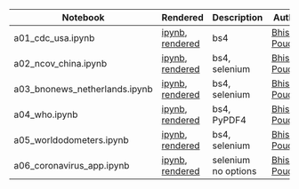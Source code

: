 
|  Notebook | Rendered   | Description  |  Author |
|---|---|---|---|
| a01_cdc_usa.ipynb  | [ipynb](https://github.com/bhishanpdl/Project_Coronavirus19/blob/master/notebooks_scrappers/a01_cdc_usa.ipynb), [rendered](https://nbviewer.jupyter.org/github/bhishanpdl/Project_Coronavirus19/blob/master/notebooks_scrappers/a01_cdc_usa.ipynb)  | bs4  | [Bhishan Poudel](https://bhishanpdl.github.io/)  |
| a02_ncov_china.ipynb  | [ipynb](https://github.com/bhishanpdl/Project_Coronavirus19/blob/master/notebooks_scrappers/a02_ncov_china.ipynb), [rendered](https://nbviewer.jupyter.org/github/bhishanpdl/Project_Coronavirus19/blob/master/notebooks_scrappers/a02_ncov_china.ipynb)  | bs4, selenium  | [Bhishan Poudel](https://bhishanpdl.github.io/)  |
| a03_bnonews_netherlands.ipynb  | [ipynb](https://github.com/bhishanpdl/Project_Coronavirus19/blob/master/notebooks_scrappers/a03_bnonews_netherlands.ipynb), [rendered](https://nbviewer.jupyter.org/github/bhishanpdl/Project_Coronavirus19/blob/master/notebooks_scrappers/a03_bnonews_netherlands.ipynb)  | bs4, selenium  | [Bhishan Poudel](https://bhishanpdl.github.io/)  |
| a04_who.ipynb  | [ipynb](https://github.com/bhishanpdl/Project_Coronavirus19/blob/master/notebooks_scrappers/a04_who.ipynb), [rendered](https://nbviewer.jupyter.org/github/bhishanpdl/Project_Coronavirus19/blob/master/notebooks_scrappers/a04_who.ipynb)  | bs4, PyPDF4  | [Bhishan Poudel](https://bhishanpdl.github.io/)  |
| a05_worldodometers.ipynb  | [ipynb](https://github.com/bhishanpdl/Project_Coronavirus19/blob/master/notebooks_scrappers/a05_worldodometers.ipynb), [rendered](https://nbviewer.jupyter.org/github/bhishanpdl/Project_Coronavirus19/blob/master/notebooks_scrappers/a05_worldodometers.ipynb)  | bs4, selenium  | [Bhishan Poudel](https://bhishanpdl.github.io/)  |
| a06_coronavirus_app.ipynb  | [ipynb](https://github.com/bhishanpdl/Project_Coronavirus19/blob/master/notebooks_scrappers/a06_coronavirus_app.ipynb), [rendered](https://nbviewer.jupyter.org/github/bhishanpdl/Project_Coronavirus19/blob/master/notebooks_scrappers/a06_coronavirus_app.ipynb)  |selenium no options  | [Bhishan Poudel](https://bhishanpdl.github.io/)  |

